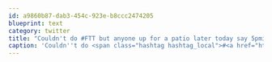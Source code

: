 ```yaml
---
id: a9860b87-dab3-454c-923e-b8ccc2474205
blueprint: text
category: twitter
title: "Couldn't do #FTT but anyone up for a patio later today say 5pmish?"
caption: 'Couldn''t do <span class="hashtag hashtag_local">#<a href="http://tweettemp.darylchymko.ca/?tag=ftt">FTT</a> but anyone up for a patio later today say 5pmish?'
---
```

